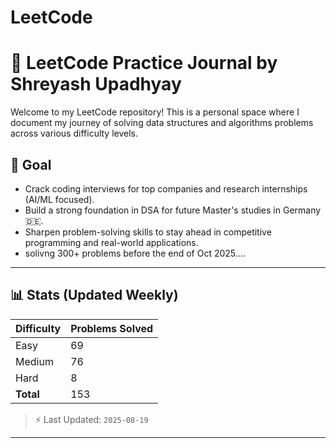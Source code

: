 # LeetCode
# 🧠 LeetCode Practice Journal by Shreyash Upadhyay

Welcome to my LeetCode repository! This is a personal space where I document my journey of solving data structures and algorithms problems across various difficulty levels.

## 🎯 Goal

- Crack coding interviews for top companies and research internships (AI/ML focused).
- Build a strong foundation in DSA for future Master's studies in Germany 🇩🇪.
- Sharpen problem-solving skills to stay ahead in competitive programming and real-world applications.
- solivng 300+ problems before the end of Oct 2025....
-----------------------------------------------------------------------------------------------------------------------------------------------------------------------------------------------------------------------

## 📊 Stats (Updated Weekly)

| Difficulty | Problems Solved |
|------------|------------------|
| Easy       | 69              |
| Medium     | 76              |
| Hard       | 8               |
| **Total**  | 153             |

> ⚡ Last Updated: `2025-08-19`

-----------


